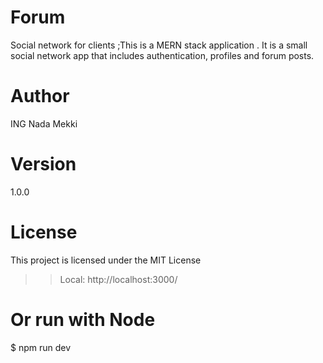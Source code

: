 # Forum
Social network for clients ;This is a MERN stack application . It is a small social network app that includes authentication, profiles and forum posts.
# Author

ING Nada Mekki

# Version
1.0.0

# License

This project is licensed under the MIT License

>>Local: http://localhost:3000/

# Or run with Node
$ npm run dev